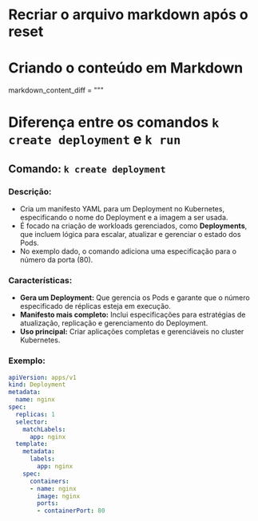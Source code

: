 # Recriar o arquivo markdown após o reset

# Criando o conteúdo em Markdown
markdown_content_diff = """
# Diferença entre os comandos `k create deployment` e `k run`

## Comando: `k create deployment`
### Descrição:
- Cria um manifesto YAML para um Deployment no Kubernetes, especificando o nome do Deployment e a imagem a ser usada.
- É focado na criação de workloads gerenciados, como **Deployments**, que incluem lógica para escalar, atualizar e gerenciar o estado dos Pods.
- No exemplo dado, o comando adiciona uma especificação para o número da porta (80).

### Características:
- **Gera um Deployment:** Que gerencia os Pods e garante que o número especificado de réplicas esteja em execução.
- **Manifesto mais completo:** Inclui especificações para estratégias de atualização, replicação e gerenciamento do Deployment.
- **Uso principal:** Criar aplicações completas e gerenciáveis no cluster Kubernetes.

### Exemplo:
```yaml
apiVersion: apps/v1
kind: Deployment
metadata:
  name: nginx
spec:
  replicas: 1
  selector:
    matchLabels:
      app: nginx
  template:
    metadata:
      labels:
        app: nginx
    spec:
      containers:
      - name: nginx
        image: nginx
        ports:
        - containerPort: 80
